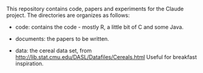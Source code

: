 This repository contains code, papers and experiments for the Claude project. The directories are organizes as follows:

-  code: contains the code - mostly R, a little bit of C and some Java.

-  documents: the papers to be written.

-  data: the cereal data set, from
   http://lib.stat.cmu.edu/DASL/Datafiles/Cereals.html
   Useful for breakfast inspiration.